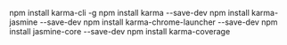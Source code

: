 npm install karma-cli -g
npm install karma --save-dev
npm install karma-jasmine --save-dev
npm install karma-chrome-launcher --save-dev
npm install jasmine-core --save-dev
npm install karma-coverage
